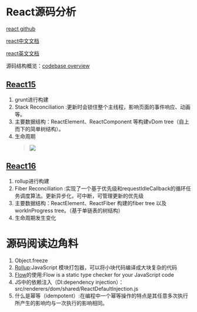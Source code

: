 # React源码分析
[react github](https://github.com/facebook/react)

[react中文文档](https://react.docschina.org/)

[react英文文档](https://reactjs.org/)

源码结构概览：[codebase overview](https://reactjs.org/docs/codebase-overview.html)

## [React15]()
1. grunt进行构建
2. Stack Reconciliation :更新时会锁住整个主线程，影响页面的事件响应、动画等。
3. 主要数据结构：ReactElement、ReactComponent 等构建vDom tree（自上而下的简单树结构）。
4. 生命周期
    > ![](https://pic2.zhimg.com/80/v2-60e8649b6b3aa27c91be6243b3c03db1_hd.jpg)

## [React16]()
1. rollup进行构建
2. Fiber Reconciliation :实现了一个基于优先级和requestIdleCallback的循环任务调度算法。更新异步化，可中断，可管理更新的优先级
3. 主要数据结构：ReactElement、ReactFiber 构建的fiber tree 以及 workInProgress tree。（基于单链表的树结构）
4. 生命周期发生变化


# 源码阅读边角料
1. Object.freeze
2. [Rollup](https://www.rollupjs.com/guide/zh):JavaScript 模块打包器，可以将小块代码编译成大块复杂的代码
3. [Flow](https://flow.org/en/)的使用:Flow is a static type checker for your JavaScript code
4. JS中的依赖注入（DI:dependency injection）：src/renderers/dom/shared/ReactDefaultInjection.js
5. 什么是幂等（idempotent）:在编程中一个幂等操作的特点是其任意多次执行所产生的影响均与一次执行的影响相同。

